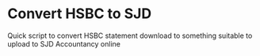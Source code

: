 Convert HSBC to SJD
===================

Quick script to convert HSBC statement download to something suitable to upload to SJD Accountancy online
